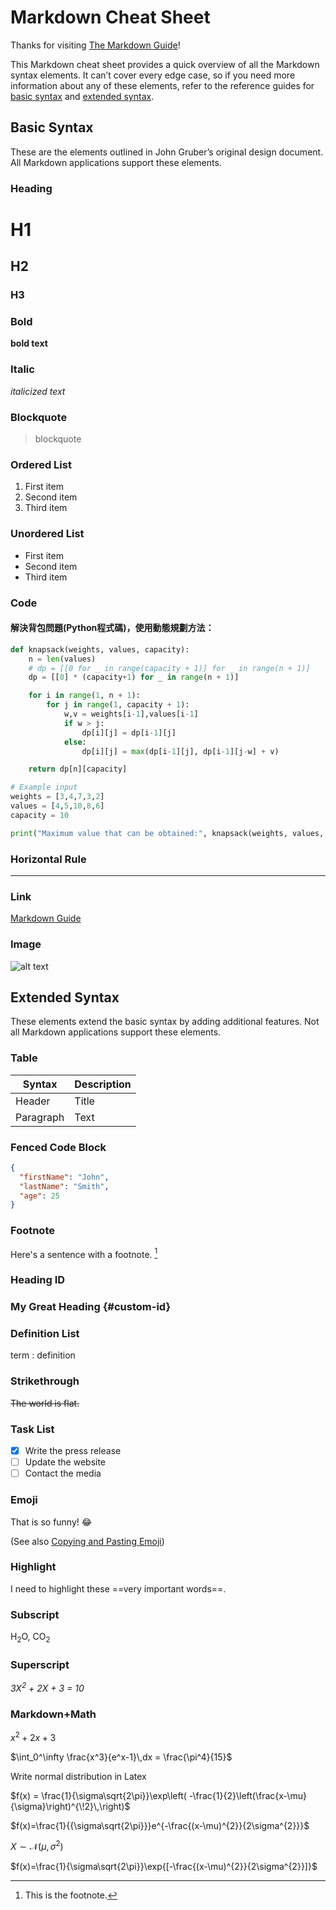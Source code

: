# Markdown Cheat Sheet

Thanks for visiting [The Markdown Guide](https://www.markdownguide.org)!

This Markdown cheat sheet provides a quick overview of all the Markdown syntax elements. It can’t cover every edge case, so if you need more information about any of these elements, refer to the reference guides for [basic syntax](https://www.markdownguide.org/basic-syntax/) and [extended syntax](https://www.markdownguide.org/extended-syntax/).

## Basic Syntax

These are the elements outlined in John Gruber’s original design document. All Markdown applications support these elements.

### Heading

# H1
## H2
### H3

### Bold

**bold text**

### Italic

*italicized text*

### Blockquote

> blockquote

### Ordered List

1. First item
2. Second item
3. Third item

### Unordered List

- First item
- Second item
- Third item

### Code

#### 解決背包問題(Python程式碼)，使用動態規劃方法：

```Python
def knapsack(weights, values, capacity):
    n = len(values)
    # dp = [[0 for _ in range(capacity + 1)] for _ in range(n + 1)]
    dp = [[0] * (capacity+1) for _ in range(n + 1)]

    for i in range(1, n + 1):
        for j in range(1, capacity + 1):
            w,v = weights[i-1],values[i-1]
            if w > j:
                dp[i][j] = dp[i-1][j]
            else:
                dp[i][j] = max(dp[i-1][j], dp[i-1][j-w] + v)

    return dp[n][capacity]

# Example input
weights = [3,4,7,3,2]
values = [4,5,10,8,6]
capacity = 10

print("Maximum value that can be obtained:", knapsack(weights, values, capacity))
```


### Horizontal Rule

---

### Link

[Markdown Guide](https://www.markdownguide.org)

### Image

![alt text](https://www.markdownguide.org/assets/images/tux.png)

## Extended Syntax

These elements extend the basic syntax by adding additional features. Not all Markdown applications support these elements.

### Table

| Syntax | Description |
| ----------- | ----------- |
| Header | Title |
| Paragraph | Text |

### Fenced Code Block

```JSON
{
  "firstName": "John",
  "lastName": "Smith",
  "age": 25
}
```

### Footnote

Here's a sentence with a footnote. [^1]

[^1]: This is the footnote.

### Heading ID

### My Great Heading {#custom-id}

### Definition List

term
: definition

### Strikethrough

~~The world is flat.~~

### Task List

- [x] Write the press release
- [ ] Update the website
- [ ] Contact the media

### Emoji

That is so funny! :joy:

(See also [Copying and Pasting Emoji](https://www.markdownguide.org/extended-syntax/#copying-and-pasting-emoji))

### Highlight

I need to highlight these ==very important words==.

### Subscript

H<sub>2</sub>O, CO<sub>2</sub>

### Superscript

*3X<sup>2</sup> + 2X + 3 = 10*

### Markdown+Math

$x^2+2x+3$ 

$\int_0^\infty \frac{x^3}{e^x-1}\,dx = \frac{\pi^4}{15}$

Write normal distribution in Latex

$f(x) = \frac{1}{\sigma\sqrt{2\pi}}\exp\left( -\frac{1}{2}\left(\frac{x-\mu}{\sigma}\right)^{\!2}\,\right)$

$f(x)=\frac{1}{{\sigma\sqrt{2\pi}}}e^{-\frac{(x-\mu)^{2}}{2\sigma^{2}}}$

$X \sim \mathcal{N}(\mu,\sigma^2)$

$f(x)=\frac{1}{\sigma\sqrt{2\pi}}\exp{[-\frac{(x-\mu)^{2}}{2\sigma^{2}}]}$